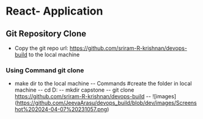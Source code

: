 # React- Application
## Git Repository Clone
- Copy the git repo url: https://github.com/sriram-R-krishnan/devops-build to the local machine
### Using Command git clone
- make dir to the local machine
-- Commands
  #create the folder in local machine
  -- cd D:
  -- mkdir capstone 
  -- git clone https://github.com/sriram-R-krishnan/devops-build
  -- ![images] (https://github.com/JeevaArasu/devops_build/blob/dev/images/Screenshot%202024-04-07%20231057.png)

